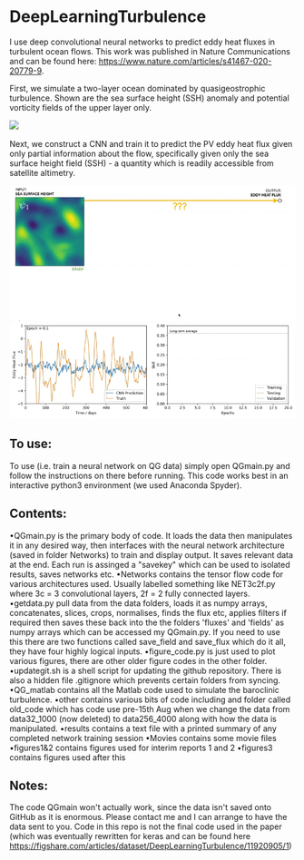 # DeepLearningTurbulence

I use deep convolutional neural networks to predict eddy heat fluxes in turbulent ocean flows. This work was published in Nature Communications and can be found here: https://www.nature.com/articles/s41467-020-20779-9. 

First, we simulate a two-layer ocean dominated by quasigeostrophic turbulence. Shown are the sea surface height (SSH) anomaly and potential vorticity fields of the upper layer only.  

![](./figs/sim.gif)

Next, we construct a CNN and train it to predict the PV eddy heat flux given only partial information about the flow, specifically given only the sea surface height field (SSH) - a quantity which is readily accessible from satellite altimetry. 

![](./figs/cnn.gif)
![](./figs/learning.gif)




## To use:
To use (i.e. train a neural network on QG data) simply open QGmain.py and follow the instructions on there before running. This code works best in an interactive python3 environment (we used Anaconda Spyder). 

## Contents:
•QGmain.py is the primary body of code. It loads the data then manipulates it in any desired way, then interfaces with the neural network architecture (saved in folder Networks) to train and display output. It  saves relevant data at the end. Each run is assinged a "savekey" which can be used to isolated results, saves networks etc.
•Networks contains the tensor flow code for various architectures used. Usually labelled something like NET3c2f.py where 3c = 3 convolutional layers, 2f = 2 fully connected layers. 
•getdata.py pull data from the data folders, loads it as numpy arrays, concatenates, slices, crops, normalises, finds the flux etc, applies filters if required then saves these back into the the folders 'fluxes' and 'fields' as numpy arrays which can be accessed my QGmain.py. If you need to use this there are two functions called save_field and save_flux which do it all, they have four highly logical inputs.
•figure_code.py is just used to plot various figures, there are other older figure codes in the other folder.
•updategit.sh is a shell script for updating the github repository. There is also a hidden file .gitignore which prevents certain folders from syncing.
•QG_matlab contains all the Matlab code used to simulate the baroclinic turbulence. 
•other contains various bits of code including and folder called old_code which has code use pre-15th Aug when we change the data from data32_1000 (now deleted) to data256_4000 along with how the data is manipulated.
•results contains a text file with a printed summary of any completed network training session
•Movies contains some movie files
•figures1&2 contains figures used for interim reports 1 and 2
•figures3 contains figures used after this

## Notes: 
The code QGmain won't actually work, since the data isn't saved onto GitHub as it is enormous. Please contact me and I can arrange to have the data sent to you. Code in this repo is not the final code used in the paper (which was eventually rewritten for keras and can be found here https://figshare.com/articles/dataset/DeepLearningTurbulence/11920905/1) 



